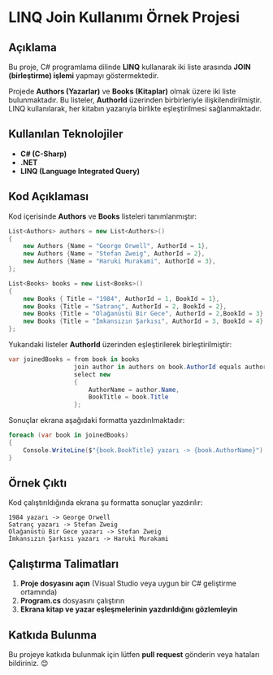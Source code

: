 # LINQ Join Kullanımı Örnek Projesi

## Açıklama
Bu proje, C# programlama dilinde **LINQ** kullanarak iki liste arasında **JOIN (birleştirme) işlemi** yapmayı göstermektedir.

Projede **Authors (Yazarlar)** ve **Books (Kitaplar)** olmak üzere iki liste bulunmaktadır. Bu listeler, **AuthorId** üzerinden birbirleriyle ilişkilendirilmiştir. LINQ kullanılarak, her kitabın yazarıyla birlikte eşleştirilmesi sağlanmaktadır.

## Kullanılan Teknolojiler
- **C# (C-Sharp)**
- **.NET**
- **LINQ (Language Integrated Query)**

## Kod Açıklaması
Kod içerisinde **Authors** ve **Books** listeleri tanımlanmıştır:

```csharp
List<Authors> authors = new List<Authors>()
{
    new Authors {Name = "George Orwell", AuthorId = 1},
    new Authors {Name = "Stefan Zweig", AuthorId = 2},
    new Authors {Name = "Haruki Murakami", AuthorId = 3},
};

List<Books> books = new List<Books>()
{
    new Books { Title = "1984", AuthorId = 1, BookId = 1},
    new Books {Title = "Satranç", AuthorId = 2, BookId = 2},
    new Books {Title = "Olağanüstü Bir Gece", AuthorId = 2,BookId = 3},
    new Books {Title = "İmkansızın Şarkısı", AuthorId = 3, BookId = 4}
};
```

Yukarıdaki listeler **AuthorId** üzerinden eşleştirilerek birleştirilmiştir:

```csharp
var joinedBooks = from book in books
                  join author in authors on book.AuthorId equals author.AuthorId
                  select new
                  {
                      AuthorName = author.Name,
                      BookTitle = book.Title
                  };
```

Sonuçlar ekrana aşağıdaki formatta yazdırılmaktadır:

```csharp
foreach (var book in joinedBooks)
{
    Console.WriteLine($"{book.BookTitle} yazarı -> {book.AuthorName}");
}
```

## Örnek Çıktı
Kod çalıştırıldığında ekrana şu formatta sonuçlar yazdırılır:

```
1984 yazarı -> George Orwell
Satranç yazarı -> Stefan Zweig
Olağanüstü Bir Gece yazarı -> Stefan Zweig
İmkansızın Şarkısı yazarı -> Haruki Murakami
```

## Çalıştırma Talimatları
1. **Proje dosyasını açın** (Visual Studio veya uygun bir C# geliştirme ortamında)
2. **Program.cs** dosyasını çalıştırın
3. **Ekrana kitap ve yazar eşleşmelerinin yazdırıldığını gözlemleyin**

## Katkıda Bulunma
Bu projeye katkıda bulunmak için lütfen **pull request** gönderin veya hataları bildiriniz. 😊

